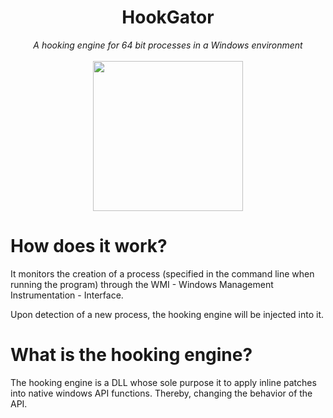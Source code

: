 <h1 align="center">HookGator</h1>
<p align="center">
  <i>A hooking engine for 64 bit processes in a Windows environment</i>
  <br/><br/>
  
  <img width="240" src="https://user-images.githubusercontent.com/22310158/180611014-87bcdfac-cae9-46bf-8de1-285a82ed3b52.png" />
  <br/>
</p>

# How does it work?

It monitors the creation of a process (specified in the command line when running the program) through the WMI - Windows Management Instrumentation - Interface.

Upon detection of a new process, the hooking engine will be injected into it.

# What is the hooking engine?

The hooking engine is a DLL whose sole purpose it to apply inline patches into native windows API functions. Thereby, changing the behavior of the API.
